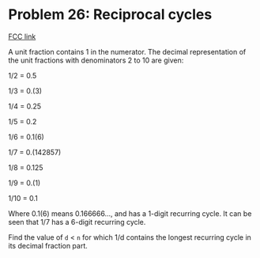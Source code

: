 # Problem 26: Reciprocal cycles

[FCC link](https://www.freecodecamp.org/learn/coding-interview-prep/project-euler/problem-26-reciprocal-cycles)

A unit fraction contains 1 in the numerator. The decimal representation of the
unit fractions with denominators 2 to 10 are given:

1/2 = 0.5

1/3 = 0.(3)

1/4 = 0.25

1/5 = 0.2

1/6 = 0.1(6)

1/7 = 0.(142857)

1/8 = 0.125

1/9 = 0.(1)

1/10 = 0.1

Where 0.1(6) means 0.166666..., and has a 1-digit recurring cycle. It can be
seen that 1/7 has a 6-digit recurring cycle.

Find the value of `d` < `n` for which 1/d contains the longest recurring cycle
in its decimal fraction part.
